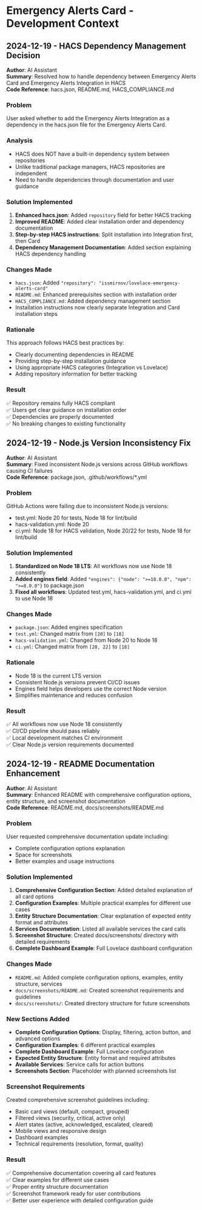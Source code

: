 # Emergency Alerts Card - Development Context

## 2024-12-19 - HACS Dependency Management Decision

**Author**: AI Assistant  
**Summary**: Resolved how to handle dependency between Emergency Alerts Card and Emergency Alerts Integration in HACS  
**Code Reference**: hacs.json, README.md, HACS_COMPLIANCE.md

### Problem
User asked whether to add the Emergency Alerts Integration as a dependency in the hacs.json file for the Emergency Alerts Card.

### Analysis
- HACS does NOT have a built-in dependency system between repositories
- Unlike traditional package managers, HACS repositories are independent
- Need to handle dependencies through documentation and user guidance

### Solution Implemented
1. **Enhanced hacs.json**: Added `repository` field for better HACS tracking
2. **Improved README**: Added clear installation order and dependency documentation
3. **Step-by-step HACS instructions**: Split installation into Integration first, then Card
4. **Dependency Management Documentation**: Added section explaining HACS dependency handling

### Changes Made
- `hacs.json`: Added `"repository": "issmirnov/lovelace-emergency-alerts-card"`
- `README.md`: Enhanced prerequisites section with installation order
- `HACS_COMPLIANCE.md`: Added dependency management section
- Installation instructions now clearly separate Integration and Card installation steps

### Rationale
This approach follows HACS best practices by:
- Clearly documenting dependencies in README
- Providing step-by-step installation guidance
- Using appropriate HACS categories (Integration vs Lovelace)
- Adding repository information for better tracking

### Result
✅ Repository remains fully HACS compliant  
✅ Users get clear guidance on installation order  
✅ Dependencies are properly documented  
✅ No breaking changes to existing functionality

## 2024-12-19 - Node.js Version Inconsistency Fix

**Author**: AI Assistant  
**Summary**: Fixed inconsistent Node.js versions across GitHub workflows causing CI failures  
**Code Reference**: package.json, .github/workflows/*.yml

### Problem
GitHub Actions were failing due to inconsistent Node.js versions:
- test.yml: Node 20 for tests, Node 18 for lint/build
- hacs-validation.yml: Node 20 
- ci.yml: Node 18 for HACS validation, Node 20/22 for tests, Node 18 for lint/build

### Solution Implemented
1. **Standardized on Node 18 LTS**: All workflows now use Node 18 consistently
2. **Added engines field**: Added `"engines": {"node": ">=18.0.0", "npm": ">=8.0.0"}` to package.json
3. **Fixed all workflows**: Updated test.yml, hacs-validation.yml, and ci.yml to use Node 18

### Changes Made
- `package.json`: Added engines specification
- `test.yml`: Changed matrix from `[20]` to `[18]`
- `hacs-validation.yml`: Changed from Node 20 to Node 18
- `ci.yml`: Changed matrix from `[20, 22]` to `[18]`

### Rationale
- Node 18 is the current LTS version
- Consistent Node.js versions prevent CI/CD issues
- Engines field helps developers use the correct Node version
- Simplifies maintenance and reduces confusion

### Result
✅ All workflows now use Node 18 consistently  
✅ CI/CD pipeline should pass reliably  
✅ Local development matches CI environment  
✅ Clear Node.js version requirements documented

## 2024-12-19 - README Documentation Enhancement

**Author**: AI Assistant  
**Summary**: Enhanced README with comprehensive configuration options, entity structure, and screenshot documentation  
**Code Reference**: README.md, docs/screenshots/README.md

### Problem
User requested comprehensive documentation update including:
- Complete configuration options explanation
- Space for screenshots
- Better examples and usage instructions

### Solution Implemented
1. **Comprehensive Configuration Section**: Added detailed explanation of all card options
2. **Configuration Examples**: Multiple practical examples for different use cases
3. **Entity Structure Documentation**: Clear explanation of expected entity format and attributes
4. **Services Documentation**: Listed all available services the card calls
5. **Screenshot Structure**: Created docs/screenshots/ directory with detailed requirements
6. **Complete Dashboard Example**: Full Lovelace dashboard configuration

### Changes Made
- `README.md`: Added complete configuration options, examples, entity structure, services
- `docs/screenshots/README.md`: Created screenshot requirements and guidelines
- `docs/screenshots/`: Created directory structure for future screenshots

### New Sections Added
- **Complete Configuration Options**: Display, filtering, action button, and advanced options
- **Configuration Examples**: 6 different practical examples
- **Complete Dashboard Example**: Full Lovelace configuration
- **Expected Entity Structure**: Entity format and required attributes
- **Available Services**: Service calls for action buttons
- **Screenshots Section**: Placeholder with planned screenshots list

### Screenshot Requirements
Created comprehensive screenshot guidelines including:
- Basic card views (default, compact, grouped)
- Filtered views (security, critical, active only)
- Alert states (active, acknowledged, escalated, cleared)
- Mobile views and responsive design
- Dashboard examples
- Technical requirements (resolution, format, quality)

### Result
✅ Comprehensive documentation covering all card features  
✅ Clear examples for different use cases  
✅ Proper entity structure documentation  
✅ Screenshot framework ready for user contributions  
✅ Better user experience with detailed configuration guide 